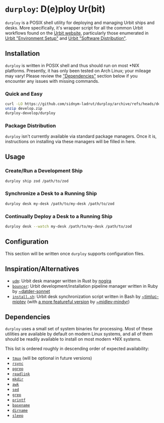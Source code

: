 # `durploy`: D(e)ploy Ur(bit) #

`durploy` is a POSIX shell utility for deploying and managing Urbit ships and
desks. More specifically, it's wrapper script for all the common Urbit
workflows found on the [Urbit website], particularly those enumerated in [Urbit
"Environment Setup"] and [Urbit "Software Distribution"].

## Installation ##

`durploy` is written in POSIX shell and thus should run on most \*NIX
platforms. Presently, it has only been tested on Arch Linux; your mileage may
vary! Please review the ["Dependencies"](#dependencies) section below if you
encounter any issues with missing commands.

### Quick and Easy ###

```bash
curl -LO https://github.com/sidnym-ladrut/durploy/archive/refs/heads/develop.zip
unzip develop.zip
durploy-develop/durploy
```

### Package Distribution ###

`durploy` isn't currently available via standard package managers. Once it is,
instructions on installing via these managers will be filled in here.

## Usage ##

### Create/Run a Development Ship ###

```bash
durploy ship zod /path/to/zod
```

### Synchronize a Desk to a Running Ship ###

```bash
durploy desk my-desk /path/to/my-desk /path/to/zod
```

### Continually Deploy a Desk to a Running Ship ###

```bash
durploy desk --watch my-desk /path/to/my-desk /path/to/zod
```

## Configuration ##

This section will be written once `durploy` supports configuration files.

## Inspiration/Alternatives ##

- [`udm`](https://github.com/nogira/udm): Urbit desk manager written in Rust by
  [nogira](https://github.com/nogira/)
- [`bouncer`](https://github.com/tloncorp/bouncer): Urbit
  development/installation pipeline manager written in Ruby by
  [~datder-sonnet](https://urbit.org/ids/~datder-sonnet)
- [`install.sh`](https://github.com/timlucmiptev/btc-agents/blob/master/install.sh):
  Urbit desk synchronization script written in Bash by
  [~timluc-miptev](https://urbit.org/ids/~timluc-miptev) (with [a more featureful
  version](https://github.com/johnhyde/turf/blob/main/bin/install.sh) by
  [~midlev-mindyr](https://urbit.org/ids/~midlev-mindyr))

## Dependencies ##

`durploy` uses a small set of system binaries for processing. Most of these
utilities are available by default on modern Linux systems, and all of them
should be readily available to install on most modern \*NIX systems.

This list is ordered roughly in descending order of expected availability:

- [`tmux`](https://github.com/tmux/tmux/wiki) (will be optional in future
  versions)
- [`rsync`](https://www.man7.org/linux/man-pages/man1/rsync.1.html)
- [`pgrep`](https://www.man7.org/linux/man-pages/man1/pgrep.1.html)
- [`readlink`](https://www.man7.org/linux/man-pages/man1/readlink.1.html)
- [`mkdir`](https://www.man7.org/linux/man-pages/man1/mkdir.1p.html)
- [`awk`](https://www.man7.org/linux/man-pages/man1/awk.1p.html)
- [`sed`](https://www.man7.org/linux/man-pages/man1/sed.1p.html)
- [`grep`](https://www.man7.org/linux/man-pages/man1/grep.1p.html)
- [`printf`](https://www.man7.org/linux/man-pages/man1/printf.1p.html)
- [`basename`](https://www.man7.org/linux/man-pages/man1/basename.1p.html)
- [`dirname`](https://www.man7.org/linux/man-pages/man1/dirname.1p.html)
- [`sleep`](https://www.man7.org/linux/man-pages/man1/sleep.1p.html)


[Urbit website]: https://developers.urbit.org/
[Urbit "Environment Setup"]: https://developers.urbit.org/guides/core/environment
[Urbit "Software Distribution"]: https://developers.urbit.org/guides/additional/software-distribution
